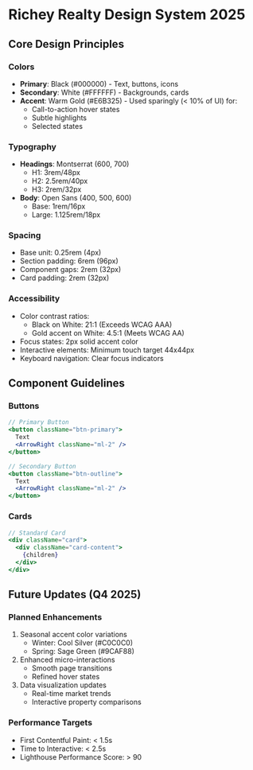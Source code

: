 # Richey Realty Design System 2025

## Core Design Principles

### Colors
- **Primary**: Black (#000000) - Text, buttons, icons
- **Secondary**: White (#FFFFFF) - Backgrounds, cards
- **Accent**: Warm Gold (#E6B325) - Used sparingly (< 10% of UI) for:
  - Call-to-action hover states
  - Subtle highlights
  - Selected states

### Typography
- **Headings**: Montserrat (600, 700)
  - H1: 3rem/48px
  - H2: 2.5rem/40px
  - H3: 2rem/32px
- **Body**: Open Sans (400, 500, 600)
  - Base: 1rem/16px
  - Large: 1.125rem/18px

### Spacing
- Base unit: 0.25rem (4px)
- Section padding: 6rem (96px)
- Component gaps: 2rem (32px)
- Card padding: 2rem (32px)

### Accessibility
- Color contrast ratios:
  - Black on White: 21:1 (Exceeds WCAG AAA)
  - Gold accent on White: 4.5:1 (Meets WCAG AA)
- Focus states: 2px solid accent color
- Interactive elements: Minimum touch target 44x44px
- Keyboard navigation: Clear focus indicators

## Component Guidelines

### Buttons
```jsx
// Primary Button
<button className="btn-primary">
  Text
  <ArrowRight className="ml-2" />
</button>

// Secondary Button
<button className="btn-outline">
  Text
  <ArrowRight className="ml-2" />
</button>
```

### Cards
```jsx
// Standard Card
<div className="card">
  <div className="card-content">
    {children}
  </div>
</div>
```

## Future Updates (Q4 2025)

### Planned Enhancements
1. Seasonal accent color variations
   - Winter: Cool Silver (#C0C0C0)
   - Spring: Sage Green (#9CAF88)
2. Enhanced micro-interactions
   - Smooth page transitions
   - Refined hover states
3. Data visualization updates
   - Real-time market trends
   - Interactive property comparisons

### Performance Targets
- First Contentful Paint: < 1.5s
- Time to Interactive: < 2.5s
- Lighthouse Performance Score: > 90